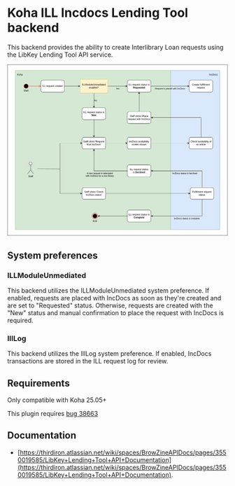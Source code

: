 # Koha ILL Incdocs Lending Tool backend

This backend provides the ability to create Interlibrary Loan requests using the LibKey Lending Tool API service.

![workflow diagram](https://github.com/PTFS-Europe/koha-ill-libkey-lending-tool/blob/main/incdocs_workflow.png?raw=true)

## System preferences

### ILLModuleUnmediated

This backend utilizes the ILLModuleUnmediated system preference.
If enabled, requests are placed with IncDocs as soon as they're created and are set to "Requested" status.
Otherwise, requests are created with the "New" status and manual confirmation to place the request with IncDocs is required.

### IllLog

This backend utilizes the IllLog system preference.
If enabled, IncDocs transactions are stored in the ILL request log for review.

## Requirements

Only compatible with Koha 25.05+

This plugin requires [bug 38663](https://bugs.koha-community.org/bugzilla3/show_bug.cgi?id=38663)

## Documentation

* [https://thirdiron.atlassian.net/wiki/spaces/BrowZineAPIDocs/pages/3550019585/LibKey+Lending+Tool+API+Documentation](https://thirdiron.atlassian.net/wiki/spaces/BrowZineAPIDocs/pages/3550019585/LibKey+Lending+Tool+API+Documentation).

